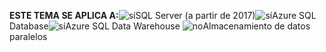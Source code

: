 <Token>**ESTE TEMA SE APLICA A:**![sí](media/yes.png)SQL Server (a partir de 2017)![sí](media/yes.png)Azure SQL Database![sí](media/yes.png)Azure SQL Data Warehouse ![no](media/no.png)Almacenamiento de datos paralelos </Token>